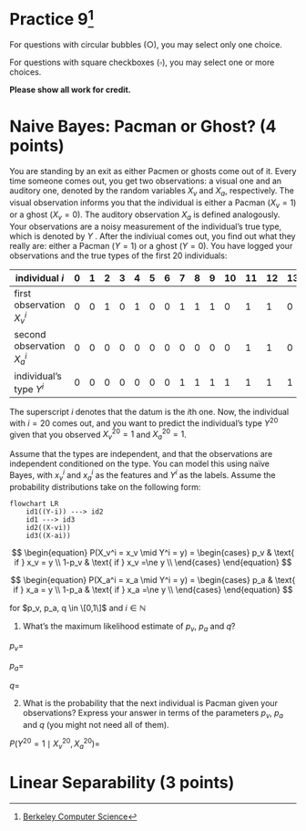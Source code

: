 # Practice 9[^1]

For questions with circular bubbles ($\bigcirc$), you may select only one choice.

For questions with square checkboxes ($\square$), you may select one or more choices.

**Please show all work for credit.**

# Naive Bayes: Pacman or Ghost? (4 points)

You are standing by an exit as either Pacmen or ghosts come out of it. Every time someone comes out, you get two observations: a visual one and an auditory one, denoted by the random variables $X_v$ and $X_a$, respectively. The visual observation informs you that the individual is either a Pacman ($X_v=1$) or a ghost ($X_v=0$). The auditory observation $X_a$ is defined analogously. Your observations are a noisy measurement of the individual’s true type, which is denoted by $Y$ . After the indiviual comes out, you find out what they really are: either a Pacman ($Y=1$) or a ghost ($Y=0$). You have logged your observations and the true types of the first 20 individuals:


| individual $i$             | 0 | 1 | 2 | 3 | 4 | 5 | 6 | 7 | 8 | 9 | 10 | 11 | 12 | 13 | 14 | 15 | 16 | 17 | 18 | 19 |
| -------------------------- | - | - | - | - | - | - | - | - | - | - | -- | -- | -- | -- | -- | -- | -- | -- | -- | -- |
| first observation $X_v^i$  | 0 | 0 | 1 | 0 | 1 | 0 | 0 | 1 | 1 | 1 | 0  | 1  | 1  | 0  | 1  | 1  | 1  | 0  | 0  | 0  |
| second observation $X_a^i$ | 0 | 0 | 0 | 0 | 0 | 0 | 0 | 0 | 0 | 0 | 0  | 1  | 1  | 0  | 0  | 0  | 0  | 0  | 0  | 0  |
| individual’s type $Y^i$    | 0 | 0 | 0 | 0 | 0 | 0 | 0 | 1 | 1 | 1 | 1  | 1  | 1  | 1  | 1  | 1  | 1  | 0  | 0  | 0  |

The superscript $i$ denotes that the datum is the $i$th one. Now, the individual with $i=20$ comes out, and you want to predict
the individual’s type $Y^{20}$ given that you observed $X_v^{20} = 1$ and $X_a^{20} = 1$.

Assume that the types are independent, and that the observations are independent conditioned on the type. You can model this using naïve Bayes, with $x_v^i$ and $x_a^i$ as the features and $Y^i$ as the labels. Assume the probability distributions take
on the following form:

```mermaid
flowchart LR
    id1((Y-i)) ---> id2
    id1 ---> id3
    id2((X-vi))
    id3((X-ai))
```

$$
\begin{equation}
  P(X_v^i = x_v \mid Y^i = y) = 
    \begin{cases}
      p_v & \text{ if } x_v = y \\
      1-p_v & \text{ if } x_v =\ne y \\
    \end{cases}       
\end{equation}
$$

$$
\begin{equation}
  P(X_a^i = x_a \mid Y^i = y) = 
    \begin{cases}
      p_a & \text{ if } x_a = y \\
      1-p_a & \text{ if } x_a =\ne y \\
    \end{cases}       
\end{equation}
$$

for $p_v, p_a, q \in \[0,1\]$ and $i \in \mathbb{N}$

1. What’s the maximum likelihood estimate of $p_v$, $p_a$ and $q$?

$p_v=$ `                                   `

$p_a=$ `                                   `

$q=$ `                                   `

2. What is the probability that the next individual is Pacman given your observations? Express your answer in terms of the parameters $p_v$, $p_a$ and $q$ (you might not need all of them).

$P(Y^{20} = 1 \mid X_v^{20}, X_a^{20})=$ `                                            `

# Linear Separability (3 points)

[^1]: [Berkeley Computer Science](http://ai.berkeley.edu)
